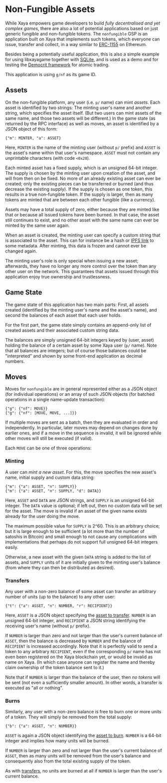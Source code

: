 # Non-Fungible Assets

While Xaya empowers game developers to build *fully decentralised
and yet complex games*, there are also a lot of potential applications
based on just generic fungible and non-fungible tokens.  The `nonfungible` GSP
is an application built on Xaya that implements such tokens, which
everyone can issue, transfer and collect, in a way similar to
[ERC-1155](https://eips.ethereum.org/EIPS/eip-1155) on Ethereum.

Besides being a potentially useful application, this is also a simple
example for using libxayagame together with [SQLite](https://www.sqlite.org/),
and is used as a demo and for testing the
[Democrit framework](https://github.com/xaya/democrit) for atomic trading.

This application is using `g/nf` as its game ID.

## <a id="assets">Assets</a>

On the non-fungible platform, any user (i.e. `p/` name) can mint
*assets*.  Each asset is identified by two strings:  The minting user's name
and another string, which specifies the asset itself.  (But two users can
mint assets of the same name, and those two assets will be different.)
In the game state (as returned by the RPC interface) as well as moves,
an asset is identified by a JSON object of this form:

    {"m": MINTER, "a": ASSET}

Here, `MINTER` is the name of the minting user (without `p/` prefix) and
`ASSET` is the asset's name within that user's namespace.  `ASSET` must not
contain any unprintable characters (with code `<0x20`).

Each minted asset has a fixed supply, which is an unsigned 64-bit integer.
The supply is chosen by the minting user upon creation of the asset, and
will from then on be fixed.  No more of an already existing asset can
ever be created; only the existing pieces can be transferred or burned
(and thus decrease the existing supply).
If the supply is chosen as one token, this results in a true
non-fungible token.  If the supply is larger, then as many tokens are
minted that are between each other fungible (like a currency).

Assets may have a total supply of zero, either because they are minted like
that or because all issued tokens have been burned.  In that case, the asset
still continues to exist, and no other asset with the same name can ever
be minted by the same user again.

When an asset is created, the minting user can specify a custom string
that is associated to the asset.  This can for instance be a hash or
[IPFS link](https://ipfs.io/) to some metadata.  After minting, this
data is frozen and cannot ever be changed again.

The minting user's role is only special when issuing a new asset;
afterwards, they have no longer any more control over the token
than any other user on the network.  This guarantees that assets
issued through this application enjoy true ownership and trustlessness.

## Game State

The game state of this application has two main parts:  First, all assets
created (identified by the minting user's name and the asset's name), and
second the balances of each asset that each user holds.

For the first part, the game state simply contains an append-only list
of created assets and their associated custom string data.

The balances are simply unsigned 64-bit integers keyed by (user, asset)
holding the balance of a certain asset by some Xaya user (`p/` name).
Note that all balances are integers; but of course those balances could
be "interpreted" and shown by some front-end application as decimal numbers.

## Moves

Moves for `nonfungible` are in general represented either as a JSON object
(for individual operations) or an array of such JSON objects (for batched
operations in a single name-update transaction):

    {"g": {"nf": MOVE}}
    {"g": {"nf": [MOVE, MOVE, ...]}}

If multiple moves are sent as a batch, then they are evaluated in order
and independently.  In particular, later moves may depend on changes done
by earlier ones, and if a move in the sequence is invalid, it will be ignored
while other moves will still be executed (if valid).

Each `MOVE` can be one of three operations:

### Minting

A user can *mint a new asset*.  For this, the move specifies the new asset's
name, initial supply and custom data string:

    {"m": {"a": ASSET, "n": SUPPLY}}
    {"m": {"a": ASSET, "n": SUPPLY, "d": DATA}}

Here, `ASSET` and `DATA` are JSON strings, and `SUPPLY` is an unsigned
64-bit integer.  The `DATA` value is optional; if left out, then no
custom data will be set for the asset.  The move is invalid if an asset of the
given name exists already for the user doing the move.

The maximum possible value for `SUPPLY` is 2^60.  This is an arbitrary
choice; but it is large enough to be sufficient (a lot more than the
number of satoshis in Bitcoin) and small enough to not cause any complications
with implementations that perhaps do not support full unsigned 64-bit integers
easily.

Otherwise, a new asset with the given `DATA` string is added to the list
of assets, and `SUPPLY` units of it are initially given to the minting user's
balance (from where they can then be distributed as desired).

### <a id="transfers">Transfers</a>

Any user with a non-zero balance of some asset can transfer an arbitrary
number of units (up to the balance) to any other user:

    {"t": {"a": ASSET, "n": NUMBER, "r": RECIPIENT}}

Here, `ASSET` is a JSON object specifying the [asset to transfer](#assets).
`NUMBER` is an unsigned 64-bit integer, and `RECIPIENT` a JSON string
identifying the receiving user's name (without `p/` prefix).

If `NUMBER` is larger than zero and not larger than the user's current
balance of `ASSET`, then the balance is decreased by `NUMBER` and the
balance of `RECIPIENT` is increased accordingly.  Note that it is perfectly
valid to send a token to any arbitrary `RECIPIENT`, even if the corresponding
`p/` name has not even been registered on the Xaya blockchain yet, or would
be invalid as name on Xaya.  (In which
case anyone can register the name and thereby claim ownership of the token
balance sent to it.)

Note that if `NUMBER` is larger than the balance of the user, then
*no tokens* will be sent (not even a sufficiently smaller amount).
In other words, a transfer is executed as "all or nothing".

### Burns

Similarly, any user with a non-zero balance is free to burn one or more
units of a token.  They will simply be removed from the total supply:

    {"b": {"a": ASSET, "n": NUMBER}}

`ASSET` is again a JSON object identifying the [asset to burn](#assets).
`NUMBER` is a 64-bit integer and implies how many units will be burned.

If `NUMBER` is larger than zero and not larger than the user's current
balance of `ASSET`, then as many units will be removed from the user's
balance and consequently also from the total existing supply of the token.

As with [transfers](#transfers), no units are burned at all if `NUMBER`
is larger than the user's current balance.
